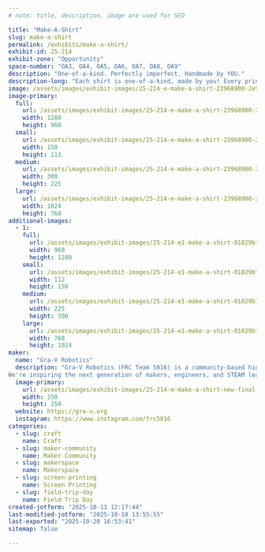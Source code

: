 ```yaml
---
# note: title, description, image are used for SEO

title: "Make-A-Shirt"
slug: make-a-shirt
permalink: /exhibits/make-a-shirt/
exhibit-id: 25-214
exhibit-zone: "Opportunity"
space-number: "OA3, OA4, OA5, OA6, OA7, OA8, OA9"
description: "One-of-a-kind. Perfectly imperfect. Handmade by YOU."
description-long: "Each shirt is one-of-a-kind, made by you! Every print is a little imperfect and unique, just like real engineering. Every year has a new design — collect them all!"
image: /assets/images/exhibit-images/25-214-e-make-a-shirt-23968900-2e91-45a5-8b50-02cf02e8ed97-300x225.jpg
image-primary: 
  full:
    url: /assets/images/exhibit-images/25-214-e-make-a-shirt-23968900-2e91-45a5-8b50-02cf02e8ed97-full.jpg
    width: 1280
    height: 960
  small:
    url: /assets/images/exhibit-images/25-214-e-make-a-shirt-23968900-2e91-45a5-8b50-02cf02e8ed97-150x113.jpg
    width: 150
    height: 113
  medium:
    url: /assets/images/exhibit-images/25-214-e-make-a-shirt-23968900-2e91-45a5-8b50-02cf02e8ed97-300x225.jpg
    width: 300
    height: 225
  large:
    url: /assets/images/exhibit-images/25-214-e-make-a-shirt-23968900-2e91-45a5-8b50-02cf02e8ed97-1024x768.jpg
    width: 1024
    height: 768
additional-images: 
  - 1:
    full:
      url: /assets/images/exhibit-images/25-214-e1-make-a-shirt-01029b74-4f0c-4d24-baa7-e5d44cdd287d-full.jpg
      width: 960
      height: 1280
    small:
      url: /assets/images/exhibit-images/25-214-e1-make-a-shirt-01029b74-4f0c-4d24-baa7-e5d44cdd287d-112x150.jpg
      width: 112
      height: 150
    medium:
      url: /assets/images/exhibit-images/25-214-e1-make-a-shirt-01029b74-4f0c-4d24-baa7-e5d44cdd287d-225x300.jpg
      width: 225
      height: 300
    large:
      url: /assets/images/exhibit-images/25-214-e1-make-a-shirt-01029b74-4f0c-4d24-baa7-e5d44cdd287d-768x1024.jpg
      width: 768
      height: 1024
maker: 
  name: "Gra-V Robotics"
  description: "Gra-V Robotics (FRC Team 5816) is a community-based high school robotics team that designs, builds, and programs industrial-sized robots in just 6–8 weeks to compete in the FIRST Robotics Competition. 
We're inspiring the next generation of makers, engineers, and STEAM leaders, through hands-on learning that goes beyond the classroom."
  image-primary:
    url: /assets/images/exhibit-images/25-214-m-make-a-shirt-new-final-grav-logo-nobackground-300x300.png
    width: 150
    height: 150
  website: https://gra-v.org
  instagram: https://www.instagram.com/frc5816
categories: 
  - slug: craft
    name: Craft
  - slug: maker-community
    name: Maker Community
  - slug: makerspace
    name: Makerspace
  - slug: screen-printing
    name: Screen Printing
  - slug: field-trip-day
    name: Field Trip Day
created-jotform: "2025-10-13 12:17:44"
last-modified-jotform: "2025-10-18 13:55:55"
last-exported: "2025-10-20 16:53:41"
sitemap: false

---
```

